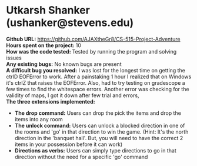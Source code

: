 <h1>Utkarsh Shanker (ushanker@stevens.edu)</h1>

<b>Github URL:</b> https://github.com/AJAXtheGr8/CS-515-Project-Adventure
<br>
<b>Hours spent on the project: </b> 10
<br>
<b>How was the code tested: </b> Tested by running the program and solving issues
<br>
<b>Any existing bugs:</b> No known bugs are present
<br>
<b>A difficult bug you resolved:</b> I was lost for the longest time on getting the ctrlD EOFError to work. After a painstaking 1 hour I realized that on Windows it's ctrlZ that raises the EOFError. Also, had to try testing on gradescope a few times to find the whitespace errors.
Another error was checking for the validity of maps, I got it down after few trial and errors,
<br>
<b>The three extensions implemented:</b>

- <b>The drop command:</b> Users can drop the pick the items and drop the items into any room
- <b>The unlock command:</b> Users can unlock a blocked direction in one of the rooms and 'go' in that direction to win the game. (Hint: It's the north direction in the 'banquet hall'. But, you will need to have the correct 2 items in your possession before it can work)
- <b>Directions as verbs:</b> Users can simply type directions to go in that direction without the need for a specific 'go' command
